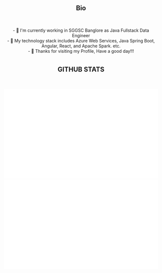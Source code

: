 

 <div id="header" align="center">
 <h1></h1><h2>Bio <br></h2><br>
</div>
<br>
 
 <div align="center">
- 🔭 I'm currently working in SGGSC Banglore as Java Fullstack Data Engineer<br>
- 🌱 My technology stack includes Azure Web Services, Java Spring Boot, Angular, React, and Apache Spark. etc.<br>
- 💬 Thanks for visiting my Profile, Have a good day!!! <br>

 <h1></h1>
<h2> GITHUB STATS <br></h2><br>
  
 <br>
 <img src="https://github.com/salunkhegr1712/github-stats/blob/master/generated/languages.svg"/>
 <img src="https://github.com/salunkhegr1712/github-stats/blob/master/generated/overview.svg"/>
</div>

